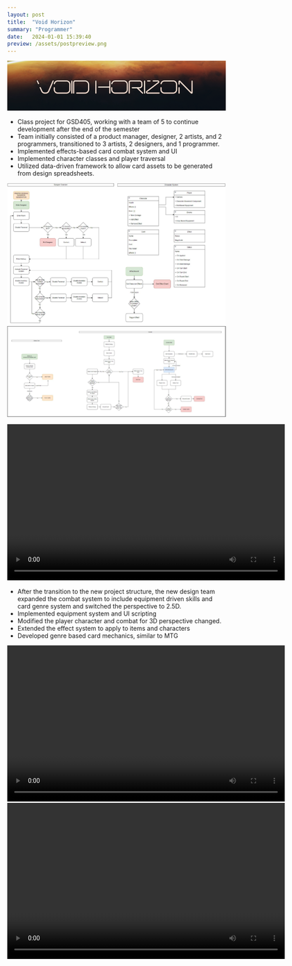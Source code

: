```yaml
---
layout: post
title:  "Void Horizon"
summary: "Programmer"
date:   2024-01-01 15:39:40
preview: /assets/postpreview.png
---
```


![Picture 1](/assets/405_TitleCard.png)

* Class project for GSD405, working with a team of 5 to continue development after the end of the semester
* Team initially consisted of a product manager, designer, 2 artists, and 2 programmers, transitioned to 3 artists, 2 designers, and 1 programmer.
* Implemented effects-based card combat system and UI
* Implemented character classes and player traversal
* Utilized data-driven framework to allow card assets to be generated from design spreadsheets.

![Picture 2](/assets/405_Loop.png)
![Picture 3](/assets/405_CardSystemDesignLoop3.png)

<video width="640" height="360" controls>
  <source src="/assets/405_Demo.mp4" type="video/mp4">
  Your browser does not support the video tag.
</video>


* After the transition to the new project structure, the new design team expanded the combat system to include equipment driven skills and card genre system and switched the perspective to 2.5D.
* Implemented equipment system and UI scripting
* Modified the player character and combat for 3D perspective changed.
* Extended the effect system to apply to items and characters
* Developed genre based card mechanics, similar to MTG

<video width="640" height="360" controls>
  <source src="/assets/405_Demo3.mp4" type="video/mp4">
  Your browser does not support the video tag.
</video>

<video width="640" height="360" controls>
  <source src="/assets/405_DemoUpdate.mp4" type="video/mp4">
  Your browser does not support the video tag.
</video>

